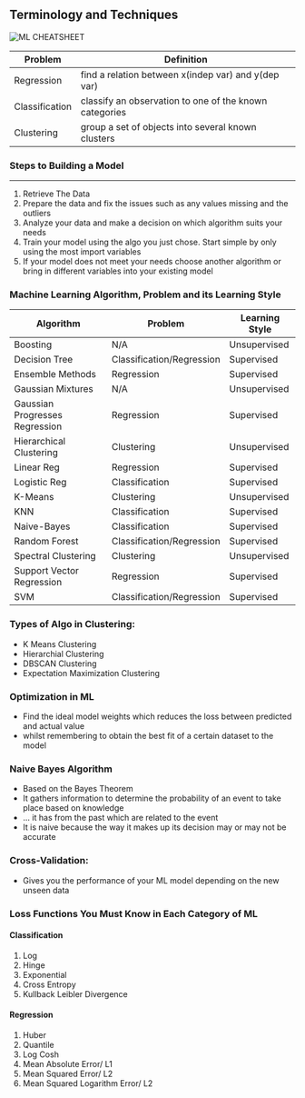 ## Terminology and Techniques


![ML CHEATSHEET](https://user-images.githubusercontent.com/31806568/119829824-91f4c500-bef3-11eb-8518-05fe93e5a155.jpg)

|Problem                          |Definition                         
|-------------------------------|-----------------------------|
|Regression            |find a relation between x(indep var) and y(dep var)            |
|Classification          |classify an observation to one of the known categories         |
|Clustering| group a set of objects into several known clusters|


### Steps to Building a Model
---
1. Retrieve The Data
2. Prepare the data and fix the issues such as any values missing and the outliers
3. Analyze your data and make a decision on which algorithm suits your needs
4. Train your model using the algo you just chose. Start simple by only using the most import variables
5. If your model does not meet your needs choose another algorithm or bring in different variables into your existing model

### Machine Learning Algorithm, Problem and its Learning Style
|Algorithm                          |Problem | Learning Style|                  
|-------------------------------|-----------------------------|------------|
|Boosting |N/A |Unsupervised
|Decision Tree| Classification/Regression |Supervised
|Ensemble Methods| Regression |Supervised
|Gaussian Mixtures |N/A |Unsupervised
|Gaussian Progresses Regression|Regression|Supervised
|Hierarchical Clustering | Clustering | Unsupervised
|Linear Reg|Regression|Supervised
|Logistic Reg|Classification|Supervised
|K-Means| Clustering |Unsupervised
|KNN| Classification|Supervised
|Naive-Bayes| Classification|Supervised
|Random Forest| Classification/Regression |Supervised
|Spectral Clustering|Clustering|Unsupervised
|Support Vector Regression|Regression|Supervised
|SVM| Classification/Regression|Supervised


### Types of Algo in Clustering:
- K Means Clustering
- Hierarchial Clustering
- DBSCAN Clustering
- Expectation Maximization Clustering

### Optimization in ML

- Find the ideal model weights which reduces the loss between predicted and actual value
- whilst remembering to obtain the best fit of a certain dataset to the model  

### Naive Bayes Algorithm

- Based on the Bayes Theorem
- It gathers information to determine the probability of an event to take place based on knowledge
- ... it has from the past which are related to the event
- It is naive because the way it makes up its decision may or may not be accurate 


### Cross-Validation:
- Gives you the performance of your ML model depending on the new unseen data

### Loss Functions You Must Know in Each Category of ML

#### Classification

1. Log
2. Hinge
3. Exponential
4. Cross Entropy
5. Kullback Leibler Divergence

#### Regression

1. Huber
2. Quantile
3. Log Cosh
4. Mean Absolute Error/ L1
5. Mean Squared Error/ L2
6. Mean Squared Logarithm Error/ L2

